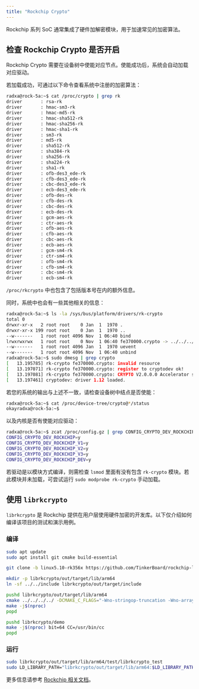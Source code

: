 ```yaml
---
title: "Rockchip Crypto"
---
```


Rockchip 系列 SoC 通常集成了硬件加解密模块，用于加速常见的加密算法。

## 检查 Rockchip Crypto 是否开启

Rockchip Crypto 需要在设备树中使能对应节点。使能成功后，系统会自动加载对应驱动。

若加载成功，可通过以下命令查看系统中注册的加密算法：

```bash
radxa@rock-5a:~$ cat /proc/crypto | grep rk
driver       : rsa-rk
driver       : hmac-sm3-rk
driver       : hmac-md5-rk
driver       : hmac-sha512-rk
driver       : hmac-sha256-rk
driver       : hmac-sha1-rk
driver       : sm3-rk
driver       : md5-rk
driver       : sha512-rk
driver       : sha384-rk
driver       : sha256-rk
driver       : sha224-rk
driver       : sha1-rk
driver       : ofb-des3_ede-rk
driver       : cfb-des3_ede-rk
driver       : cbc-des3_ede-rk
driver       : ecb-des3_ede-rk
driver       : ofb-des-rk
driver       : cfb-des-rk
driver       : cbc-des-rk
driver       : ecb-des-rk
driver       : gcm-aes-rk
driver       : ctr-aes-rk
driver       : ofb-aes-rk
driver       : cfb-aes-rk
driver       : cbc-aes-rk
driver       : ecb-aes-rk
driver       : gcm-sm4-rk
driver       : ctr-sm4-rk
driver       : ofb-sm4-rk
driver       : cfb-sm4-rk
driver       : cbc-sm4-rk
driver       : ecb-sm4-rk
```

`/proc/rkcrypto` 中也包含了包括版本号在内的额外信息。

同时，系统中也会有一些其他相关的信息：

```bash
radxa@rock-5a:~$ ls -la /sys/bus/platform/drivers/rk-crypto
total 0
drwxr-xr-x   2 root root    0 Jan  1  1970 .
drwxr-xr-x 199 root root    0 Jan  1  1970 ..
--w-------   1 root root 4096 Nov  1 06:40 bind
lrwxrwxrwx   1 root root    0 Nov  1 06:40 fe370000.crypto -> ../../../../devices/platform/fe370000.crypto
--w-------   1 root root 4096 Jan  1  1970 uevent
--w-------   1 root root 4096 Nov  1 06:40 unbind
radxa@rock-5a:~$ sudo dmesg | grep crypto
[   13.195785] rk-crypto fe370000.crypto: invalid resource
[   13.197071] rk-crypto fe370000.crypto: register to cryptodev ok!
[   13.197081] rk-crypto fe370000.crypto: CRYPTO V2.0.0.0 Accelerator successfully registered
[   13.197461] cryptodev: driver 1.12 loaded.
```

若您的系统的输出与上述不一致，请检查设备树中结点是否使能：

```bash
radxa@rock-5a:~$ cat /proc/device-tree/crypto@*/status
okayradxa@rock-5a:~$
```

以及内核是否有使能对应驱动：

```bash
radxa@rock-5a:~$ zcat /proc/config.gz | grep CONFIG_CRYPTO_DEV_ROCKCHIP
CONFIG_CRYPTO_DEV_ROCKCHIP=y
CONFIG_CRYPTO_DEV_ROCKCHIP_V1=y
CONFIG_CRYPTO_DEV_ROCKCHIP_V2=y
CONFIG_CRYPTO_DEV_ROCKCHIP_V3=y
CONFIG_CRYPTO_DEV_ROCKCHIP_DEV=y
```

若驱动是以模块方式编译，则需检查 `lsmod` 里面有没有包含 `rk-crypto` 模块。若此模块并未加载，可尝试运行 `sudo modprobe rk-crypto` 手动加载。

## 使用 `librkcrypto`

`librkcrypto` 是 Rockchip 提供在用户层使用硬件加密的开发库。以下仅介绍如何编译该项目的测试和演示用例。

### 编译

```bash
sudo apt update
sudo apt install git cmake build-essential

git clone -b linux5.10-rk356x https://github.com/TinkerBoard/rockchip-linux-librkcrypto.git librkcrypto

mkdir -p librkcrypto/out/target/lib/arm64
ln -sf ../../include librkcrypto/out/target/include

pushd librkcrypto/out/target/lib/arm64
cmake ../../../../ -DCMAKE_C_FLAGS="-Wno-stringop-truncation -Wno-array-parameter" -DCMAKE_CXX_COMPILER=/usr/bin/g++
make -j$(nproc)
popd

pushd librkcrypto/demo
make -j$(nproc) bit=64 CC=/usr/bin/cc
popd
```

### 运行

```bash
sudo librkcrypto/out/target/lib/arm64/test/librkcrypto_test
sudo LD_LIBRARY_PATH="librkcrypto/out/target/lib/arm64:$LD_LIBRARY_PATH" librkcrypto/demo/librkcrypto_demo
```

更多信息请参考 [Rockchip 相关文档](https://gitlab.com/rockchip_linux_sdk_6.1/linux/bsp/docs/-/tree/cn/Common/CRYPTO)。
